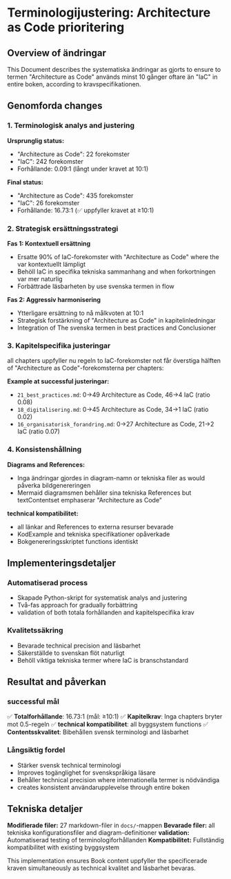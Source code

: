 # Terminologijustering: Architecture as Code prioritering

## Overview of ändringar

This Document describes the systematiska ändringar as gjorts to ensure to termen "Architecture as Code" används minst 10 gånger oftare än "IaC" in entire boken, according to kravspecifikationen.

## Genomforda changes

### 1. Terminologisk analys and justering

**Ursprunglig status:**
- "Architecture as Code": 22 forekomster
- "IaC": 242 forekomster
- Forhållande: 0.09:1 (långt under kravet at 10:1)

**Final status:**
- "Architecture as Code": 435 forekomster
- "IaC": 26 forekomster
- Forhållande: 16.73:1 (✅ uppfyller kravet at ≥10:1)

### 2. Strategisk ersättningsstrategi

**Fas 1: Kontextuell ersättning**
- Ersatte 90% of IaC-forekomster with "Architecture as Code" where the var kontextuellt lämpligt
- Behöll IaC in specifika tekniska sammanhang and when forkortningen var mer naturlig
- Forbättrade läsbarheten by use svenska termen in flow

**Fas 2: Aggressiv harmonisering**
- Ytterligare ersättning to nå målkvoten at 10:1
- Strategisk forstärkning of "Architecture as Code" in kapitelinledningar
- Integration of The svenska termen in best practices and Conclusioner

### 3. Kapitelspecifika justeringar

all chapters uppfyller nu regeln to IaC-forekomster not får överstiga hälften of "Architecture as Code"-forekomsterna per chapters:

**Example at successful justeringar:**
- `21_best_practices.md`: 0→49 Architecture as Code, 46→4 IaC (ratio 0.08)
- `18_digitalisering.md`: 0→45 Architecture as Code, 34→1 IaC (ratio 0.02)
- `16_organisatorisk_forandring.md`: 0→27 Architecture as Code, 21→2 IaC (ratio 0.07)

### 4. Konsistenshållning

**Diagrams and References:**
- Inga ändringar gjordes in diagram-namn or tekniska filer as would påverka bildgenereringen
- Mermaid diagramsmen behåller sina tekniska References but textContentset emphaserar "Architecture as Code"

**technical kompatibilitet:**
- all länkar and References to externa resurser bevarade
- KodExample and tekniska specifikationer opåverkade
- Bokgenereringsskriptet functions identiskt

## Implementeringsdetaljer

### Automatiserad process
- Skapade Python-skript for systematisk analys and justering
- Två-fas approach for gradually forbättring
- validation of both totala forhållanden and kapitelspecifika krav

### Kvalitetssäkring
- Bevarade technical precision and läsbarhet
- Säkerställde to svenskan flöt naturligt
- Behöll viktiga tekniska termer where IaC is branschstandard

## Resultat and påverkan

### successful mål
✅ **Totalforhållande**: 16.73:1 (mål: ≥10:1)
✅ **Kapitelkrav**: Inga chapters bryter mot 0.5-regeln
✅ **technical kompatibilitet**: all byggsystem functions
✅ **Contentsskvalitet**: Bibehållen svensk terminologi and läsbarhet

### Långsiktig fordel
- Stärker svensk technical terminologi
- Improves togänglighet for svenskspråkiga läsare
- Behåller technical precision where internationella termer is nödvändiga
- creates konsistent användarupplevelse through entire boken

## Tekniska detaljer

**Modifierade filer:** 27 markdown-filer in `docs/`-mappen
**Bevarade filer:** all tekniska konfigurationsfiler and diagram-definitioner
**validation:** Automatiserad testing of terminologiforhållanden
**Kompatibilitet:** Fullständig kompatibilitet with existing byggsystem

This implementation ensures Book content uppfyller the specificerade kraven simultaneously as technical kvalitet and läsbarhet bevaras.
